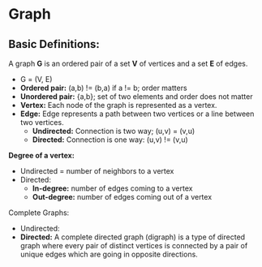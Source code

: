 # Graph

## Basic Definitions:

A graph **G** is an ordered pair of a set **V** of vertices and a set **E** of edges.

- G  = (V, E)
- **Ordered pair:** (a,b) != (b,a) if a != b; order matters
- **Unordered pair:** {a,b}; set of two elements and order does not matter
- **Vertex:** Each node of the graph is represented as a vertex.
- **Edge:** Edge represents a path between two vertices or a line between two vertices.
  - **Undirected:** Connection is two way; (u,v) = (v,u)
  - **Directed:** Connection is one way: (u,v) != (v,u)



**Degree of a vertex:**

- Undirected = number of neighbors to a vertex
- Directed:
  - **In-degree:** number of edges coming to a vertex
  - **Out-degree:** number of edges coming out of a vertex



Complete Graphs:

* Undirected: 
* **Directed:** A complete directed graph (digraph) is a type of directed graph where every pair of distinct vertices is connected by a pair of unique edges which are going in opposite directions. 